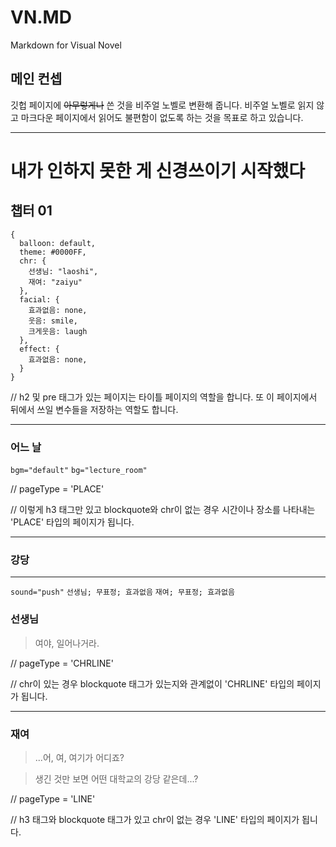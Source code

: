 
# VN.MD
Markdown for Visual Novel

## 메인 컨셉

깃헙 페이지에 ~~아무렇게나~~ 쓴 것을 비주얼 노벨로 변환해 줍니다. 비주얼 노벨로 읽지 않고 마크다운 페이지에서 읽어도 불편함이 없도록 하는 것을 목표로 하고 있습니다.

---

# 내가 인하지 못한 게 신경쓰이기 시작했다

## 챕터 01

```
{
  balloon: default,
  theme: #0000FF,
  chr: {
    선생님: "laoshi",
    재여: "zaiyu"
  },
  facial: {
    효과없음: none,
    웃음: smile,
    크게웃음: laugh
  },
  effect: {
    효과없음: none,
  }
}
```
// h2 및 pre 태그가 있는 페이지는 타이틀 페이지의 역할을 합니다. 또 이 페이지에서 뒤에서 쓰일 변수들을 저장하는 역할도 합니다.

---

### 어느 날
`bgm="default"` `bg="lecture_room"`

// pageType = 'PLACE'

// 이렇게 h3 태그만 있고 blockquote와 chr이 없는 경우 시간이나 장소를 나타내는 'PLACE' 타입의 페이지가 됩니다.

---

### 강당

---

`sound="push"` `선생님; 무표정; 효과없음` `재여; 무표정; 효과없음`

### 선생님
> 여야, 일어나거라.

// pageType = 'CHRLINE'

// chr이 있는 경우 blockquote 태그가 있는지와 관계없이 'CHRLINE' 타입의 페이지가 됩니다.

---

### 재여
> ...어, 여, 여기가 어디죠?

> 생긴 것만 보면 어떤 대학교의 강당 같은데...?

// pageType = 'LINE'

// h3 태그와 blockquote 태그가 있고 chr이 없는 경우 'LINE' 타입의 페이지가 됩니다.
